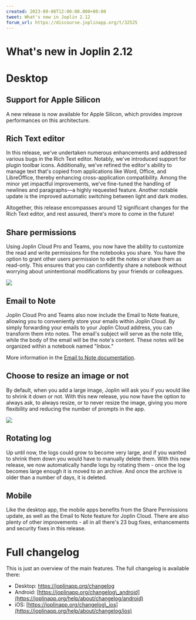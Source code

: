 ```yaml
---
created: 2023-09-06T12:00:00.000+00:00
tweet: What's new in Joplin 2.12
forum_url: https://discourse.joplinapp.org/t/32525
---
```


# What's new in Joplin 2.12

# Desktop

## Support for Apple Silicon

A new release is now available for Apple Silicon, which provides improve performances on this architecture.

## Rich Text editor

In this release, we've undertaken numerous enhancements and addressed various bugs in the Rich Text editor. Notably, we've introduced support for plugin toolbar icons. Additionally, we've refined the editor's ability to manage text that's copied from applications like Word, Office, and LibreOffice, thereby enhancing cross-application compatibility. Among the minor yet impactful improvements, we've fine-tuned the handling of newlines and paragraphs—a highly requested feature. Another notable update is the improved automatic switching between light and dark modes.

Altogether, this release encompasses around 12 significant changes for the Rich Text editor, and rest assured, there's more to come in the future!

## Share permissions

Using Joplin Cloud Pro and Teams, you now have the ability to customize the read and write permissions for the notebooks you share. You have the option to grant other users permission to edit the notes or share them as read-only. This ensures that you can confidently share a notebook without worrying about unintentional modifications by your friends or colleagues.

![](https://raw.githubusercontent.com/laurent22/joplin/dev/Assets/WebsiteAssets/images/news/20230825-share-permissions.png)

## Email to Note

Joplin Cloud Pro and Teams also now include the Email to Note feature, allowing you to conveniently store your emails within Joplin Cloud. By simply forwarding your emails to your Joplin Cloud address, you can transform them into notes. The email's subject will serve as the note title, while the body of the email will be the note's content. These notes will be organized within a notebook named "Inbox."

More information in the [Email to Note documentation](https://joplinapp.org/help/apps/email_to_note).

## Choose to resize an image or not

By default, when you add a large image, Joplin will ask you if you would like to shrink it down or not. With this new release, you now have the option to always ask, to always resize, or to never resize the image, giving you more flexibility and reducing the number of prompts in the app.

![](https://raw.githubusercontent.com/laurent22/joplin/dev/Assets/WebsiteAssets/images/news/20230825-resize-note.png)

## Rotating log

Up until now, the logs could grow to become very large, and if you wanted to shrink them down you would have to manually delete them. With this new release, we now automatically handle logs by rotating them - once the log becomes large enough it is moved to an archive. And once the archive is older than a number of days, it is deleted.

## Mobile

Like the desktop app, the mobile apps benefits from the Share Permissions update, as well as the Email to Note feature for Joplin Cloud. There are also plenty of other improvements - all in all there's 23 bug fixes, enhancements and security fixes in this release.

# Full changelog

This is just an overview of the main features. The full changelog is available there:

- Desktop: https://joplinapp.org/changelog
- Android: [https://joplinapp.org/changelog\_android](https://joplinapp.org/help/about/changelog/android)
- iOS: [https://joplinapp.org/changelog\_ios](https://joplinapp.org/help/about/changelog/ios)
